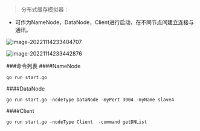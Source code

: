 >分布式缓存模拟器：
- 可作为NameNode，DataNode，Client进行启动，在不同节点间建立连接与通讯。

![image-20221114233404707](https://cdn.jsdelivr.net/gh/Gavinyjb/images@master/images/202211142334612.png)

![image-20221114233442876](https://cdn.jsdelivr.net/gh/Gavinyjb/images@master/images/202211142334943.png)

###命令列表
####NameNode

```shell
go run start.go
```

####DataNode
```shell
go run start.go -nodeType DataNode -myPort 3004 -myName slave4
```


####Client
```shell
go run start.go -nodeType Client  -command getDNList
```